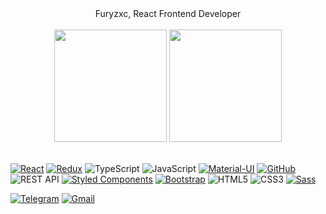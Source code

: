 <div align="center">
  Furyzxc, React Frontend Developer
</div>

<br/>

<div align="center">
  <img height="180em" src="https://github-readme-stats.vercel.app/api?username=furyzxc&show_icons=true&theme=dark&include_all_commits=true&count_private=true&include_all_commits=true&rank_icon=github"/>
  <img height="180em" src="https://github-readme-stats.vercel.app/api/top-langs/?username=furyzxc&layout=compact&langs_count=4&theme=dark"/>
</div>

<br/>

[![React](https://img.shields.io/badge/-React-242526?style=flat&logo=react&logoColor=149ECA)](https://react.dev/)
[![Redux](https://img.shields.io/badge/-Redux-242526?style=flat&logo=redux&logoColor=764ABC)](https://redux-toolkit.js.org/)
![TypeScript](https://img.shields.io/badge/-TypeScript-242526?style=flat&logo=typescript&logoColor=377CC8&label)
![JavaScript](https://img.shields.io/badge/-JavaScript-242526?style=flat&logo=javascript&logoColor=F7E025)
[![Material-UI](https://img.shields.io/badge/-Material--UI-242526?style=flat&logo=mui&logoColor=007FFF)](https://mui.com/)
[![GitHub](https://img.shields.io/badge/-GitHub-242526?style=flat&logo=github&logoColor=white)](https://github.com/)
![REST API](https://img.shields.io/badge/-REST%20API-336791?style=flat&logo=southwestairlines&logoColor=white)
[![Styled Components](https://img.shields.io/badge/-Styled%20Components-DB7093?style=flat&logo=styled-components&logoColor=white)](https://styled-components.com/)
[![Bootstrap](https://img.shields.io/badge/-Bootstrap-white?style=flat&logo=bootstrap&logoColor=7818F7)](https://getbootstrap.com/)
![HTML5](https://img.shields.io/badge/-HTML5-E34F26?style=flat&logo=html5&logoColor=white)
![CSS3](https://img.shields.io/badge/-CSS3-1572B6?style=flat&logo=css3&logoColor=white)
[![Sass](https://img.shields.io/badge/-Sass-CC6699?style=flat&logo=sass&logoColor=white)](https://sass-lang.com/)

[//]: #[![LinkedIn](https://img.shields.io/badge/-LinkedIn-E7E7E7?style=for-the-badge&logo=linkedin&logoColor=0A66C2)](https://www.linkedin.com/in/sergey-ananyev-267086195/)
[![Telegram](https://img.shields.io/badge/-Telegram-E7E7E7?style=for-the-badge&logo=telegram&logoColor=blue)](https://t.me/furybd)
[![Gmail](https://img.shields.io/badge/-Gmail-E7E7E7?style=for-the-badge&logo=gmail&logoColor=EA4335)](mailto:sergejananev48@gmail.com)
